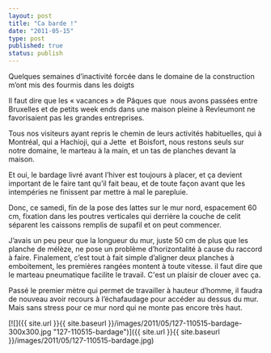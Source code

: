 ```yaml
---
layout: post
title: "Ca barde !"
date: "2011-05-15"
type: post
published: true
status: publish
---
```


Quelques semaines d’inactivité forcée dans le domaine de la construction m’ont mis des fourmis dans les doigts

Il faut dire que les « vacances » de Pâques que  nous avons passées entre Bruxelles et de petits week ends dans une maison pleine à Revleumont ne favorisaient pas les grandes entreprises.

Tous nos visiteurs ayant repris le chemin de leurs activités habituelles, qui à Montréal, qui a Hachioji, qui a Jette  et Boisfort, nous restons seuls sur notre domaine, le marteau à la main, et un tas de planches devant la maison.

Et oui, le bardage livré avant l’hiver est toujours à placer, et ça devient important de le faire tant qu’il fait beau, et de toute façon avant que les intempéries ne finissent par mettre à mal le parepluie.

Donc, ce samedi, fin de la pose des lattes sur le mur nord, espacement 60 cm, fixation dans les poutres verticales qui derrière la couche de celit séparent les caissons remplis de supafil et on peut commencer.

J’avais un peu peur que la longueur du mur, juste 50 cm de plus que les planche de mélèze, ne pose un problème d’horizontalité à cause du raccord à faire. Finalement, c’est tout à fait simple d’aligner deux planches à emboitement, les premières rangées montent à toute vitesse. il faut dire que le marteau pneumatique facilite le travail. C'est un plaisir de clouer avec ça.

Passé le premier mètre qui permet de travailler à hauteur d’homme, il faudra de nouveau avoir recours à l’échafaudage pour accéder au dessus du mur. Mais sans stress pour ce mur nord qui ne monte pas encore très haut.

[![]({{ site.url }}{{ site.baseurl }}/images/2011/05/127-110515-bardage-300x300.jpg "127-110515-bardage")]({{ site.url }}{{ site.baseurl }}/images/2011/05/127-110515-bardage.jpg)
